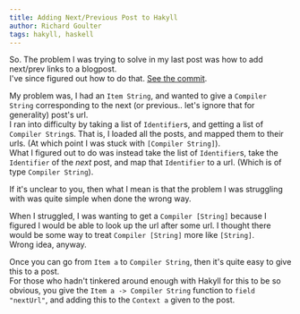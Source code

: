 ```yaml
---
title: Adding Next/Previous Post to Hakyll
author: Richard Goulter
tags: hakyll, haskell
---
```


So. The problem I was trying to solve in my last post was how to add next/prev
links to a blogpost.  
I've since figured out how to do that.
[See the commit](https://github.com/rgoulter/my-hakyll-blog/commit/a4dd0513553a77f3b819a392078e59f461d884f9).

My problem was, I had an `Item String`, and wanted to give a `Compiler String`
corresponding to the next (or previous.. let's ignore that for generality)
post's url.  
I ran into difficulty by taking a list of `Identifier`s, and getting a
list of `Compiler String`s. That is, I loaded all the posts, and mapped them
to their urls. (At which point I was stuck with `[Compiler String]`).  
What I figured out to do was instead take the list of `Identifier`s,
take the `Identifier` of the _next_ post, and map that `Identifier` to a url.
(Which is of type `Compiler String`).

If it's unclear to you, then what I mean is that the problem I was struggling
with was quite simple when done the wrong way.

When I struggled, I was wanting to get a `Compiler [String]` because I
figured I would be able to look up the url after some url. I thought there
would be some way to treat `Compiler [String]` more like `[String]`.  
Wrong idea, anyway.

Once you can go from `Item a` to `Compiler String`, then it's quite easy to
give this to a post.  
For those who hadn't tinkered around enough with Hakyll for this to be
so obvious, you give the
`Item a -> Compiler String` function to `field "nextUrl"`, and adding this to
the `Context a` given to the post.
